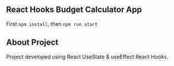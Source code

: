 ## React Hooks Budget Calculator App

First `npm install`, then `npm run start`

## About Project

Project developed using React UseState & useEffect React Hooks.
